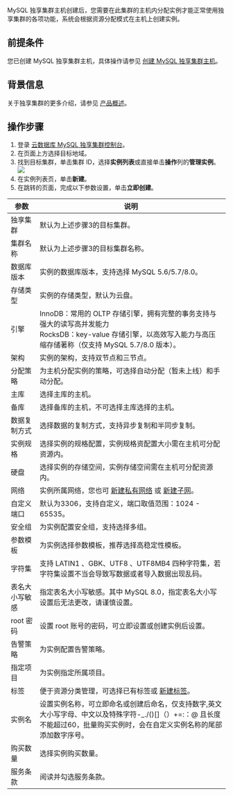 MySQL 独享集群主机创建后，您需要在此集群的主机内分配实例才能正常使用独享集群的各项功能，系统会根据资源分配模式在主机上创建实例。

## 前提条件
您已创建 MySQL 独享集群主机，具体操作请参见 [创建 MySQL 独享集群主机](https://cloud.tencent.com/document/product/1322/76527)。

## 背景信息
关于独享集群的更多介绍，请参见 [产品概述](https://cloud.tencent.com/document/product/1322/52306)。

## 操作步骤
1. 登录 [云数据库 MySQL 独享集群控制台](https://console.cloud.tencent.com/dbdcp?region=ap-guangzhou)。
2. 在页面上方选择目标地域。
3. 找到目标集群，单击集群 ID，选择**实例列表**或直接单击**操作**列的**管理实例**。
![](https://qcloudimg.tencent-cloud.cn/raw/08c1ae44bbf5755c26c7fb2732478e61.png) 
4. 在实例列表页，单击**新建**。
5. 在跳转的页面，完成以下参数设置，单击**立即创建**。
<table>
<thead><tr><th>参数</th><th>说明</th></tr></thead>
<tbody><tr>
<td>独享集群</td>
<td>默认为上述步骤3的目标集群。</td></tr>
<tr>
<td>集群名称</td>
<td>默认为上述步骤3的目标集群名称。</td></tr>
<tr>
<td>数据库版本</td>
<td>实例的数据库版本，支持选择 MySQL 5.6/5.7/8.0。</td></tr>
<tr>
<td>存储类型</td>
<td>实例的存储类型，默认为云盘。</td></tr>
<tr>
<td>引擎</td>
<td>InnoDB：常用的 OLTP 存储引擎，拥有完整的事务支持与强大的读写高并发能力<br>RocksDB：key-value 存储引擎，以高效写入能力与高压缩存储著称（仅支持 MySQL 5.7/8.0 版本）。</td></tr>
<tr>
<td>架构</td>
<td>实例的架构，支持双节点和三节点。</td></tr>
<tr>
<td>分配策略</td>
<td>为主机分配实例的策略，可选择自动分配（暂未上线）和手动分配。</td></tr>
<tr>
<td>主库</td>
<td>选择主库的主机。</td></tr>
<tr>
<td>备库</td>
<td>选择备库的主机，不可选择主库选择的主机。</td></tr>
<tr>
<td>数据复制方式</td>
<td>选择数据的复制方式，支持异步复制和半同步复制。</td></tr>
<tr>
<td>实例规格</td>
<td>选择实例的规格配置，实例规格资配置大小需在主机可分配资源内。</td></tr>
<tr>
<td>硬盘</td>
<td>选择实例的存储空间，实例存储空间需在主机可分配资源内。</td></tr>
<tr>
<td>网络</td>
<td>实例所属网络，您也可 <a href="https://console.cloud.tencent.com/vpc/vpc?rid=1">新建私有网络</a> 或 <a href="https://console.cloud.tencent.com/vpc/subnet?rid=1">新建子网</a>。</td></tr>
<tr>
<td>自定义端口</td>
<td>默认为3306，支持自定义，端口取值范围：1024 - 65535。</td></tr>
<tr>
<td>安全组</td>
<td>为实例配置安全组，支持选择多组。</td></tr>
<tr>
<td>参数模板</td>
<td>为实例选择参数模板，推荐选择高稳定性模板。</td></tr>
<tr>
<td>字符集</td>
<td>支持 LATIN1 、GBK、UTF8 、UTF8MB4 四种字符集，若字符集设置不当会导致写数据或者导入数据出现乱码。</td></tr>
<tr>
<td>表名大小写敏感</td>
<td>指定表名大小写敏感。其中 MySQL 8.0，指定表名大小写设置后无法更改，请谨慎设置。</td></tr>
<tr>
<td>root 密码</td>
<td>设置 root 账号的密码，可立即设置或创建实例后设置。</td></tr>
<tr>
<td>告警策略</td>
<td>为实例配置告警策略。</td></tr>
<tr>
<td>指定项目</td>
<td>为实例指定所属项目。</td></tr>
<tr>
<td>标签</td>
<td>便于资源分类管理，可选择已有标签或 <a href="https://console.cloud.tencent.com/tag/taglist">新建标签</a>。</td></tr>
<tr>
<td>实例名</td>
<td>设置实例名称，可立即命名或创建后命名，仅支持数字,英文大小写字母、中文以及特殊字符-_./()[]（）+=:：@ 且长度不能超过60，批量购买实例时，会在自定义实例名称的尾部添加数字序号。</td></tr>
<tr>
<td>购买数量</td>
<td>选择实例购买数量。</td></tr>
<tr>
<td>服务条款</td><td>阅读并勾选服务条款。</td></tr>
</tbody></table>

